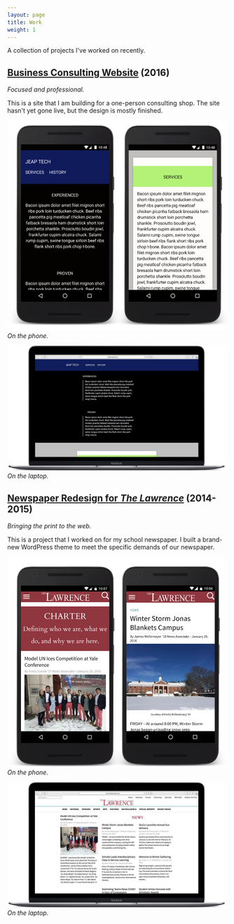 ```yaml
---
layout: page
title: Work
weight: 1
---
```


A collection of projects I've worked on recently.

## [Business Consulting Website][JEAP] (2016)
*Focused and professional.*

This is a site that I am building for a one-person consulting shop. The site hasn't yet gone live, but the design is mostly finished.

![Jeap LLC Phone](/assets/2015/02/jeap-llc-phone.png)*On the phone.*

![Jeap LLC Laptop Top](/assets/2015/02/jeap-llc-laptop-homepage-top.png)*On the laptop.*

[JEAP]: http://ericjwdchen.org/work/business_consulting_website


## [Newspaper Redesign for *The Lawrence*][the lawrence] (2014-2015)
*Bringing the print to the web.*

This is a project that I worked on for my school newspaper. I built a brand-new WordPress theme to meet the specific demands of our newspaper.

![The Lawrence Phone](/assets/2015/01/the-lawrence-phone.png)*On the phone.*

![The Lawrence Laptop](/assets/2015/01/the-lawrence-laptop.png)*On the laptop.*

[the lawrence]: http://ericjwdchen.org/work/the_lawrence
